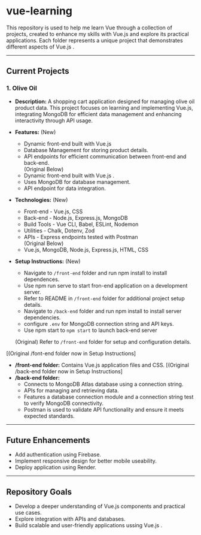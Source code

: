 # vue-learning
This repository is used to help me learn Vue through a collection of projects, created to enhance my skills with Vue.js and explore its practical applications. Each folder represents a unique project that demonstrates different aspects of Vue.js .   

---

## Current Projects

### **1. Olive Oil**

- **Description:**
   A shopping cart application designed for managing olive oil product data. This project focuses on learning and implementing 
   Vue.js, integrating MongoDB for efficient data management and enhancing interactivity through API usage.  

- **Features:**
  (New)
  - Dynamic front-end built with Vue.js
  - Database Management for storing product details.
  - API endpoints for efficient communication between front-end and back-end.  
  (Original Below)
  - Dynamic front-end built with Vue.js . 
  - Uses MongoDB for database management.
  - API endpoint for data integration.

- **Technologies:**
  (New)
  - Front-end - Vue.js, CSS
  - Back-end - Node.js, Express.js, MongoDB
  - Build Tools - Vue CLI, Babel, ESLint, Nodemon
  - Utilities - Chalk, Dotenv, Zod
  - APIs - Express endpoints tested with Postman      
  (Original Below)
  - Vue.js, MongoDB, Node.js, Express.js, HTML, CSS 

- **Setup Instructions:**
  (New)
  - Navigate to `/front-end` folder and run npm install to install dependences.
  - Use npm run serve to start fron-end application on a development server.  
  - Refer to README in `/front-end` folder for additional project setup details.
  - Navigate to `/back-end` folder and run npm install to install server dependencies.
  - configure `.env` for MongoDB connection string and API keys.
  - Use npm start to `npm start` to launch back-end server  

  (Original) Refer to `/front-end` folder for setup and configuration details.

[(Original /font-end folder now in Setup Instructions]
- **/front-end folder:**
  Contains Vue.js application files and CSS. 
[(Original /back-end folder now in Setup Instructions]
- **/back-end folder:**
  - Connects to MongoDB Atlas database using a connection string. 
  - APIs for managing and retrieving data. 
  - Features a database connection module and a connection string test to verify MongoDB connectivity.
  - Postman is used to validate API functionality and ensure it meets expected standards. 

---

## Future Enhancements
- Add authentication using Firebase.
- Implement responsive design for better mobile useability.
- Deploy application using Render.

---

## Repository Goals
- Develop a deeper understanding of Vue.js components and practical use cases.
- Explore integration with APIs and databases.
- Build scalable and user-friendly applications ussing Vue.js . 

  
